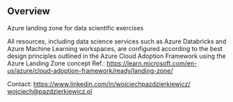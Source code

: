 ## Overview
Azure landing zone for data scientific exercises
 
All resources, including data science services such as Azure Databricks and Azure Machine Learning workspaces, are configured
according to the best design principles outlined in the Azure Cloud Adoption Framework using the Azure Landing Zone concept
Ref.: https://learn.microsoft.com/en-us/azure/cloud-adoption-framework/ready/landing-zone/
 
Contact:
https://www.linkedin.com/in/wojciechpazdzierkiewicz/
wojciech@pazdzierkiewicz.pl


